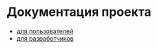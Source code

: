 # Документация проекта
- [для пользователей](https://github.com/eleks-developer/geometric_lib/blob/documentation_465194/docs/Documentation%20for%20users.md)
- [для разработчиков](https://github.com/eleks-developer/geometric_lib/blob/documentation_465194/docs/Documentation%20for%20developers.md)
